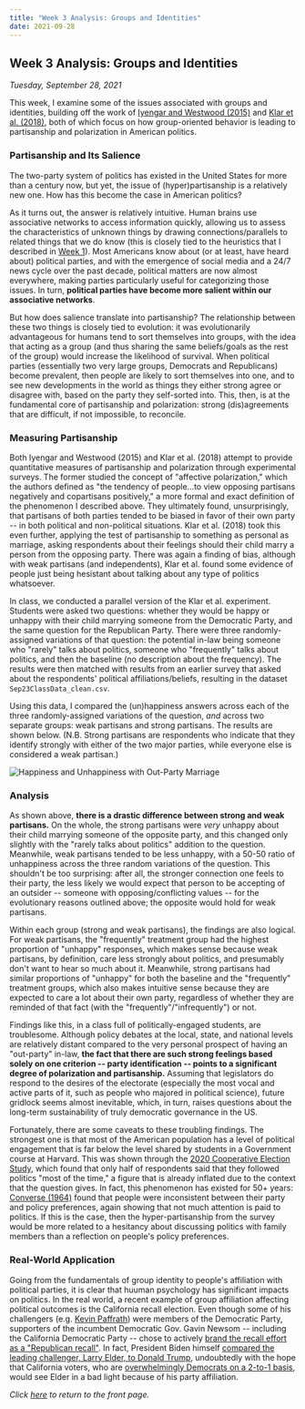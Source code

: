 ```yaml
---
title: "Week 3 Analysis: Groups and Identities"
date: 2021-09-28
---
```

## Week 3 Analysis: Groups and Identities
*Tuesday, September 28, 2021*

This week, I examine some of the issues associated with groups and identities, building off the work of [Iyengar and Westwood (2015)](https://pcl.stanford.edu/research/2015/iyengar-ajps-group-polarization.pdf) and [Klar et al. (2018)](https://academic.oup.com/poq/article-abstract/82/2/379/4996003), both of which focus on how group-oriented behavior is leading to partisanship and polarization in American politics.

### Partisanship and Its Salience
The two-party system of politics has existed in the United States for more than a century now, but yet, the issue of (hyper)partisanship is a relatively new one. How has this become the case in American politics?

As it turns out, the answer is relatively intuitive. Human brains use associative networks to access information quickly, allowing us to assess the characteristics of unknown things by drawing connections/parallels to related things that we do know (this is closely tied to the heuristics that I described in [Week 1](https://yanxifang.github.io/Gov-1372/2021/09/14/Week-One-Blog-Post.html)). Most Americans know about (or at least, have heard about) political parties, and with the emergence of social media and a 24/7 news cycle over the past decade, political matters are now almost everywhere, making parties particularly useful for categorizing those issues. In turn, **political parties have become more salient within our associative networks**.

But how does salience translate into partisanship? The relationship between these two things is closely tied to evolution: it was evolutionarily advantageous for humans tend to sort themselves into groups, with the idea that acting as a group (and thus sharing the same beliefs/goals as the rest of the group) would increase the likelihood of survival. When political parties (essentially two very large groups, Democrats and Republicans) become prevalent, then people are likely to sort themselves into one, and to see new developments in the world as things they either strong agree or disagree with, based on the party they self-sorted into. This, then, is at the fundamental core of partisanship and polarization: strong (dis)agreements that are difficult, if not impossible, to reconcile.

### Measuring Partisanship
Both Iyengar and Westwood (2015) and Klar et al. (2018) attempt to provide quantitative measures of partisanship and polarization through experimental surveys. The former studied the concept of "affective polarization," which the authors defined as "the tendency of people...to view opposing partisans negatively and copartisans positively," a more formal and exact definition of the phenomenon I described above. They ultimately found, unsurprisingly, that partisans of both parties tended to be biased in favor of their own party -- in both political and non-political situations. Klar et al. (2018) took this even further, applying the test of partisanship to something as personal as marriage, asking respondents about their feelings should their child marry a person from the opposing party. There was again a finding of bias, although with weak partisans (and independents), Klar et al. found some evidence of people just being hesistant about talking about any type of politics whatsoever.

In class, we conducted a parallel version of the Klar et al. experiment. Students were asked two questions: whether they would be happy or unhappy with their child marrying someone from the Democratic Party, and the same question for the Republican Party. There were three randomly-assigned variations of that question: the potential in-law being someone who "rarely" talks about politics, someone who "frequently" talks about politics, and then the baseline (no description about the frequency). The results were then matched with results from an earlier survey that asked about the respondents' political affiliations/beliefs, resulting in the dataset `Sep23ClassData_clean.csv`. 

Using this data, I compared the (un)happiness answers across each of the three randomly-assigned variations of the question, *and* across two separate groups: weak partisans and strong partisans. The results are shown below. (N.B. Strong partisans are respondents who indicate that they identify strongly with either of the two major parties, while everyone else is considered a weak partisan.)

![Happiness and Unhappiness with Out-Party Marriage](https://yanxifang.github.io/Gov-1372/images/proportions_unhappiness_outpartymarriage.png)

### Analysis
As shown above, **there is a drastic difference between strong and weak partisans.** On the whole, the strong partisans were *very* unhappy about their child marrying someone of the opposite party, and this changed only slightly with the "rarely talks about politics" addition to the question. Meanwhile, weak partisans tended to be less unhappy, with a 50-50 ratio of unhappiness across the three random variations of the question. This shouldn't be too surprising: after all, the stronger connection one feels to their party, the less likely we would expect that person to be accepting of an outsider -- someone with opposing/conflicting values -- for the evolutionary reasons outlined above; the opposite would hold for weak partisans.

Within each group (strong and weak partisans), the findings are also logical. For weak partisans, the "frequently" treatment group had the highest proportion of "unhappy" responses, which makes sense because weak partisans, by definition, care less strongly about politics, and presumably don't want to hear so much about it. Meanwhile, strong partisans had similar proportions of "unhappy" for both the baseline and the "frequently" treatment groups, which also makes intuitive sense because they are expected to care a lot about their own party, regardless of whether they are reminded of that fact (with the "frequently"/"infrequently") or not.

Findings like this, in a class full of politically-engaged students, are troublesome. Although policy debates at the local, state, and national levels are relatively distant compared to the very personal prospect of having an "out-party" in-law, **the fact that there are such strong feelings based solely on one criterion -- party identification -- points to a significant degree of polarization and partisanship.** Assuming that legislators do respond to the desires of the electorate (especially the most vocal and active parts of it, such as people who majored in political science), future gridlock seems almost inevitable, which, in turn, raises questions about the long-term sustainability of truly democratic governance in the US.

Fortunately, there are some caveats to these troubling findings. The strongest one is that most of the American population has a level of political engagement that is far below the level shared by students in a Government course at Harvard. This was shown through the [2020 Cooperative Election Study](https://cces.gov.harvard.edu/), which found that only half of respondents said that they followed politics "most of the time," a figure that is already inflated due to the context that the question gives. In fact, this phenomenon has existed for 50+ years: [Converse (1964)](https://www.tandfonline.com/doi/pdf/10.1080/08913810608443650) found that people were inconsistent between their party and policy preferences, again showing that not much attention is paid to politics. If this is the case, then the hyper-partisanship from the survey would be more related to a hesitancy about discussing politics with family members than a reflection on people's policy preferences.

### Real-World Application
Going from the fundamentals of group identity to people's affiliation with political parties, it is clear that huuman psychology has significant impacts on politics. In the real world, a recent example of group affiliation affecting political outcomes is the California recall election. Even though some of his challengers (e.g. [Kevin Paffrath](https://www.cnn.com/2021/08/31/politics/california-governor-recall-top-candidates/index.html)) were members of the Democratic Party, supporters of the incumbent Democratic Gov. Gavin Newsom -- including the California Democratic Party -- chose to actively [brand the recall effort as a "Republican recall"](https://stoptherepublicanrecall.com/). In fact, President Biden himself [compared the leading challenger, Larry Elder, to Donald Trump](https://www.cnn.com/2021/09/13/politics/newsom-biden-california-recall/index.html), undoubtedly with the hope that California voters, who are [overwhelmingly Democrats on a 2-to-1 basis](https://www.cnn.com/2021/09/02/politics/california-recall-new-poll-what-it-would-take-for-republicans/index.html), would see Elder in a bad light because of his party affiliation.

*Click [here](https://yanxifang.github.io/Gov-1372/) to return to the front page.*
